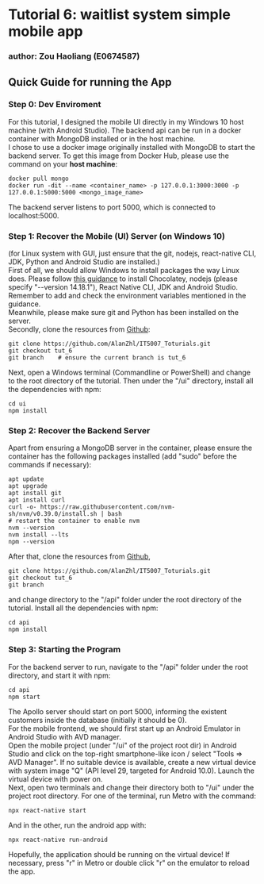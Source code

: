 # Tutorial 6: waitlist system simple mobile app
### author: Zou Haoliang (E0674587)


## Quick Guide for running the App

### Step 0: Dev Enviroment
For this tutorial, I designed the mobile UI directly in my Windows 10 host machine (with Android Studio). The backend api can be run in a docker container with MongoDB installed or in the host machine.  
I chose to use a docker image originally installed with MongoDB to start the backend server. To get this image from Docker Hub, please use the command on your **host machine**:
```
docker pull mongo
docker run -dit --name <container_name> -p 127.0.0.1:3000:3000 -p 127.0.0.1:5000:5000 <mongo_image_name>
```
The backend server listens to port 5000, which is connected to localhost:5000.

### Step 1: Recover the Mobile (UI) Server (on Windows 10)
(for Linux system with GUI, just ensure that the git, nodejs, react-native CLI, JDK, Python and Android Studio are installed.)  
First of all, we should allow Windows to install packages the way Linux does. Please follow [this guidance](https://dev-yakuza.posstree.com/en/react-native/install-on-windows/#nodejs) to install Chocolatey, nodejs (please specify "--version 14.18.1"), React Native CLI, JDK and Android Studio. Remember to add and check the environment variables mentioned in the guidance.  
Meanwhile, please make sure git and Python has been installed on the server.  
Secondly, clone the resources from [Github](https://github.com/AlanZhl/IT5007_Toturials.git):
```
git clone https://github.com/AlanZhl/IT5007_Toturials.git
git checkout tut_6
git branch    # ensure the current branch is tut_6
```
Next, open a Windows terminal (Commandline or PowerShell) and change to the root directory of the tutorial. Then under the "/ui" directory, install all the dependencies with npm:
```
cd ui
npm install
```

### Step 2: Recover the Backend Server
Apart from ensuring a MongoDB server in the container, please ensure the container has the following packages installed (add "sudo" before the commands if necessary):
```
apt update
apt upgrade
apt install git
apt install curl
curl -o- https://raw.githubusercontent.com/nvm-sh/nvm/v0.39.0/install.sh | bash
# restart the container to enable nvm
nvm --version
nvm install --lts
npm --version
```
After that, clone the resources from [Github](https://github.com/AlanZhl/IT5007_Toturials.git),
```
git clone https://github.com/AlanZhl/IT5007_Toturials.git
git checkout tut_6
git branch
```
and change directory to the "/api" folder under the root directory of the tutorial. Install all the dependencies with npm:
```
cd api
npm install
```

### Step 3: Starting the Program
For the backend server to run, navigate to the "/api" folder under the root directory, and start it with npm:
```
cd api
npm start
```
The Apollo server should start on port 5000, informing the existent customers inside the database (initially it should be 0).  
For the mobile frontend, we should first start up an Android Emulator in Android Studio with AVD manager.  
Open the mobile project (under "/ui" of the project root dir) in Android Studio and click on the top-right smartphone-like icon / select "Tools => AVD Manager". If no suitable device is available, create a new virtual device with system image "Q" (API level 29, targeted for Android 10.0). Launch the virtual device with power on.  
Next, open two terminals and change their directory both to "/ui" under the project root directory. For one of the terminal, run Metro with the command:
```
npx react-native start
```
And in the other, run the android app with:
```
npx react-native run-android
```
Hopefully, the application should be running on the virtual device! If necessary, press "r" in Metro or double click "r" on the emulator to reload the app.